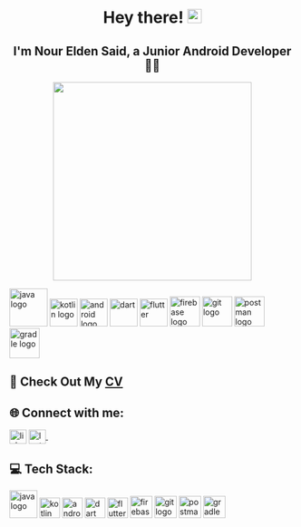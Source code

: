    <h1 align="center">Hey there! <img src="https://media.giphy.com/media/hvRJCLFzcasrR4ia7z/giphy.gif" width="25"></h1>
<h2 align="center">I'm Nour Elden Said, a Junior Android Developer 👨‍💻</h2>

<p align="center"><img  src= "https://user-images.githubusercontent.com/93207605/235039871-3b441576-6068-4c3a-b597-fe0c40083806.gif" width ="350px" ></p>

<p align="left">
<img src="https://cdn.jsdelivr.net/gh/devicons/devicon/icons/java/java-original-wordmark.svg" height="67" width="67" alt="java logo" />
<img src="https://github.com/noureldensaid/noureldensaid/assets/93207605/98209d18-57e3-4a62-9895-68993b5b6ba7" height="49" width="49" alt="kotlin logo" />
<img src="https://cdn.jsdelivr.net/gh/devicons/devicon/icons/androidstudio/androidstudio-original.svg" height="49" width="49" alt="android logo" />
<img src="https://cdn.jsdelivr.net/gh/devicons/devicon/icons/dart/dart-original.svg" height="49" width="49" alt="dart" />
<img src="https://cdn.jsdelivr.net/gh/devicons/devicon/icons/flutter/flutter-original.svg" height="49" width="49" alt="flutter" />
<img src="https://cdn.jsdelivr.net/gh/devicons/devicon/icons/firebase/firebase-plain.svg" height="53" width="53" alt="firebase logo" />
<img src="https://cdn.jsdelivr.net/gh/devicons/devicon/icons/git/git-original.svg" height="53" width="53" alt="git logo" />
<img src="https://github.com/noureldensaid/noureldensaid/assets/93207605/db83f659-23b4-4154-a211-0a6fd2b1316e" height="53" width="53" alt="postman logo" />
<img src="https://cdn.jsdelivr.net/gh/devicons/devicon/icons/gradle/gradle-plain.svg" height="53" width="53" alt="gradle logo" />
</p>

  
## 📄 Check Out My [CV](https://drive.google.com/file/d/1D6LD_h91IaLSnZsmpZmwYNGndKRFJTCe/view?usp=share_link)

## 🌐 Connect with me:
<p align="left">
<a href="https://linkedin.com/in/noureldensaid" target="_blank"><img align="center"
src="https://raw.githubusercontent.com/rahuldkjain/github-profile-readme-generator/master/src/images/icons/Social/linked-in-alt.svg"
alt="linkedIn" height="25px" width="30px" /></a>
   <a href="https://leetcode.com/nourmorgan01/" target="_blank">
    <img align="center" alt="leetcode | GitHub" height="25px" width="30px" src="https://user-images.githubusercontent.com/93207605/235032353-6061a726-e619-4c1c-b311-f71571a059bd.png" />
  </a> &nbsp;&nbsp;
</p>

## 💻 Tech Stack:
<p align="left">
<img src="https://cdn.jsdelivr.net/gh/devicons/devicon/icons/java/java-original-wordmark.svg" height="49" width="49" alt="java logo" />
<img src="https://github.com/noureldensaid/noureldensaid/assets/93207605/98209d18-57e3-4a62-9895-68993b5b6ba7" height="36" width="36" alt="kotlin logo" />
<img src="https://cdn.jsdelivr.net/gh/devicons/devicon/icons/androidstudio/androidstudio-original.svg" height="36" width="36" alt="android logo" />
<img src="https://cdn.jsdelivr.net/gh/devicons/devicon/icons/dart/dart-original.svg" height="36" width="36" alt="dart" />
<img src="https://cdn.jsdelivr.net/gh/devicons/devicon/icons/flutter/flutter-original.svg" height="36" width="36" alt="flutter" />
<img src="https://cdn.jsdelivr.net/gh/devicons/devicon/icons/firebase/firebase-plain.svg" height="39" width="39" alt="firebase logo" />
<img src="https://cdn.jsdelivr.net/gh/devicons/devicon/icons/git/git-original.svg" height="39" width="39" alt="git logo" />
<img src="https://github.com/noureldensaid/noureldensaid/assets/93207605/db83f659-23b4-4154-a211-0a6fd2b1316e" height="39" width="39" alt="postman logo" />
<img src="https://cdn.jsdelivr.net/gh/devicons/devicon/icons/gradle/gradle-plain.svg" height="39" width="39" alt="gradle logo" />
</p>


 
 
 
 
   
